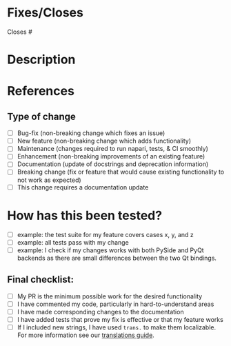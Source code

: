 # Fixes/Closes

<!-- In general, PRs should fix an existing issue on the repo. -->
<!-- Please link to that issue here as "Closes #(issue-number)". -->
Closes #

# Description
<!-- What does this pull request (PR) do? Why is it necessary? -->
<!-- Tell us about your new feature, improvement, or fix! -->
<!-- If your change includes user interface changes, please add an image, or an animation "An image is worth a thousand words!" -->
<!-- You can use https://www.cockos.com/licecap/ or similar to create animations -->

# References
<!-- What resources, documentation, and guides were used in the creation of this PR? -->

## Type of change
<!-- Please delete options that are not relevant. -->
- [ ] Bug-fix (non-breaking change which fixes an issue)
- [ ] New feature (non-breaking change which adds functionality)
- [ ] Maintenance (changes required to run napari, tests, & CI smoothly)
- [ ] Enhancement (non-breaking improvements of an existing feature)
- [ ] Documentation (update of docstrings and deprecation information)
- [ ] Breaking change (fix or feature that would cause existing functionality to not work as expected)
- [ ] This change requires a documentation update

# How has this been tested?
<!-- Please describe the tests that you ran to verify your changes. -->
- [ ] example: the test suite for my feature covers cases x, y, and z
- [ ] example: all tests pass with my change
- [ ] example: I check if my changes works with both PySide and PyQt backends
      as there are small differences between the two Qt bindings.

## Final checklist:
- [ ] My PR is the minimum possible work for the desired functionality
- [ ] I have commented my code, particularly in hard-to-understand areas
- [ ] I have made corresponding changes to the documentation
- [ ] I have added tests that prove my fix is effective or that my feature works
- [ ] If I included new strings, I have used `trans.` to make them localizable.
      For more information see our [translations guide](https://napari.org/developers/translations.html).

<!--Feel free to message us in Zulip for any questions or remind us to review:
https://napari.zulipchat.com/#narrow/stream/270578-reviews -->
